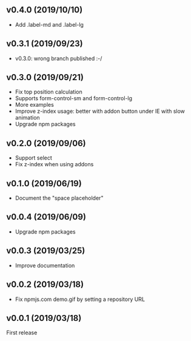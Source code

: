 ## v0.4.0 (2019/10/10)

- Add .label-md and .label-lg

## v0.3.1 (2019/09/23)

- v0.3.0: wrong branch published :-/

## v0.3.0 (2019/09/21)

- Fix top position calculation
- Supports form-control-sm and form-control-lg
- More examples
- Improve z-index usage: better with addon button under IE with slow animation
- Upgrade npm packages

## v0.2.0 (2019/09/06)

- Support select
- Fix z-index when using addons

## v0.1.0 (2019/06/19)

- Document the "space placeholder"

## v0.0.4 (2019/06/09)

- Upgrade npm packages

## v0.0.3 (2019/03/25)

- Improve documentation

## v0.0.2 (2019/03/18)

- Fix npmjs.com demo.gif by setting a repository URL

## v0.0.1 (2019/03/18)

First release
